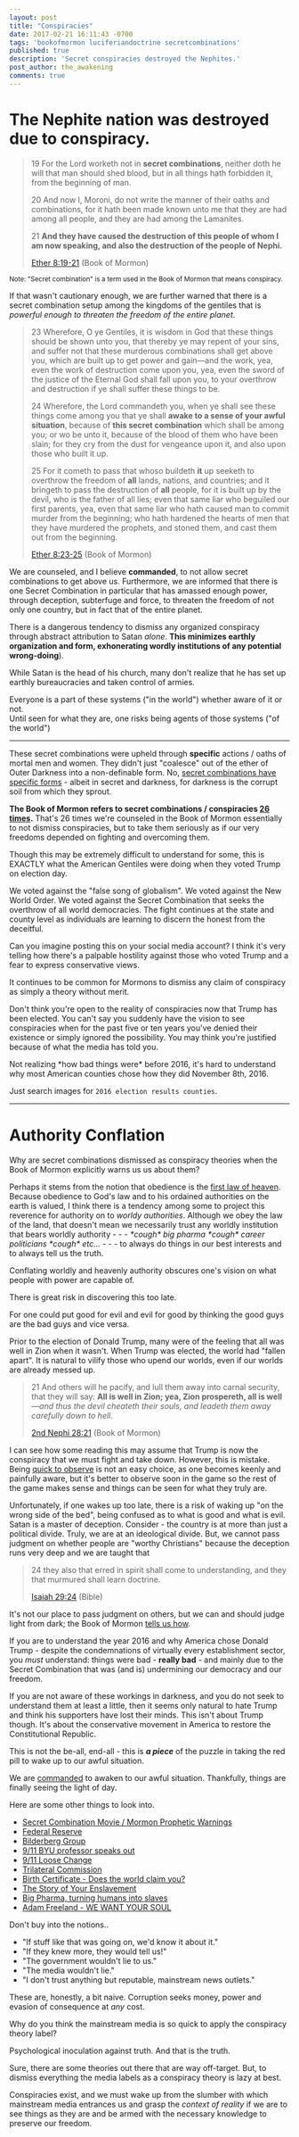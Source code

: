 ```yaml
---
layout: post
title: "Conspiracies"
date: 2017-02-21 16:11:43 -0700
tags: 'bookofmormon luciferiandoctrine secretcombinations'
published: true
description: 'Secret conspiracies destroyed the Nephites.'
post_author: the_awakening
comments: true
---
```


# The Nephite nation was destroyed due to conspiracy.

> 19 For the Lord worketh not in **secret combinations**, neither doth he will that man should shed blood, but in all things hath forbidden it, from the beginning of man.
> 
> 20 And now I, Moroni, do not write the manner of their oaths and combinations, for it hath been made known unto me that they are had among all people, and they are had among the Lamanites.
> 
> 21 **And they have caused the destruction of this people of whom I am now speaking, and also the destruction of the people of Nephi.**
> 
> [Ether 8:19-21][7] (Book of Mormon)

<sub>Note: "Secret combination" is a term used in the Book of Mormon that means conspiracy.</sub>

If that wasn't cautionary enough, we are further warned that there is a secret combination setup among the kingdoms of the gentiles that is *powerful enough to threaten the freedom of the entire planet*.

> 23 Wherefore, O ye Gentiles, it is wisdom in God that these things should be shown unto you, that thereby ye may repent of your sins, and suffer not that these murderous combinations shall get above you, which are built up to get power and gain—and the work, yea, even the work of destruction come upon you, yea, even the sword of the justice of the Eternal God shall fall upon you, to your overthrow and destruction if ye shall suffer these things to be.
>
> 24 Wherefore, the Lord commandeth you, when ye shall see these things come among you that ye shall **awake to a sense of your awful situation**, because of **this secret combination** which shall be among you; or wo be unto it, because of the blood of them who have been slain; for they cry from the dust for vengeance upon it, and also upon those who built it up.
>
> 25 For it cometh to pass that whoso buildeth **it** up seeketh to overthrow the freedom of **all** lands, nations, and countries; and it bringeth to pass the destruction of **all** people, for it is built up by the devil, who is the father of all lies; even that same liar who beguiled our first parents, yea, even that same liar who hath caused man to commit murder from the beginning; who hath hardened the hearts of men that they have murdered the prophets, and stoned them, and cast them out from the beginning.
> 
> [Ether 8:23-25][18] (Book of Mormon)

We are counseled, and I believe **commanded**, to not allow secret combinations to get above us. Furthermore, we are informed that there is one Secret Combination in particular that has amassed enough power, through deception, subterfuge and force, to threaten the freedom of not only one country, but in fact that of the entire planet.

There is a dangerous tendency to dismiss any organized conspiracy through abstract attribution to Satan *alone*. **This minimizes earthly organization and form, exhonerating wordly institutions of any potential wrong-doing**). 

While Satan is the head of his church, many don't realize that he has set up earthly bureaucracies and taken control of armies.

<div class="b cb5">Everyone is a part of these systems ("in the world") whether aware of it or not. <br>Until seen for what they are, one risks being agents of those systems ("of the world")</div>


---

These secret combinations were upheld through **specific** actions / oaths of mortal men and women. They didn't just "coalesce" out of the ether of Outer Darkness into a non-definable form. No, [secret combinations have specific forms][4] - albeit in secret and darkness, for darkness is the corrupt soil from which they sprout.

**The Book of Mormon refers to secret combinations / conspiracies [26 times][8].** That's 26 times we're counseled in the Book of Mormon essentially to not dismiss conspiracies, but to take them seriously as if our very freedoms depended on fighting and overcoming them. 

Though this may be extremely difficult to understand for some, this is EXACTLY what the American Gentiles were doing when they voted Trump on election day.

<div class="block green">We voted against the "false song of globalism". We voted against the New World Order. We voted against the Secret Combination that seeks the overthrow of all world democracies. The fight continues at the state and county level as individuals are learning to discern the honest from the deceitful.</div>

Can you imagine posting this on your social media account? I think it's very telling how there's a palpable hostility against those who voted Trump and a fear to express conservative views.

It continues to be common for Mormons to dismiss any claim of conspiracy as simply a theory without merit.

Don't think you're open to the reality of conspiracies now that Trump has been elected. You can't say you suddenly have the vision to see conspiracies when for the past five or ten years you've denied their existence or simply ignored the possibility. You may think you're justified because of what the media has told you.

<div class="block orange">Not realizing *how bad things were* before 2016, it's hard to understand why most American counties chose how they did November 8th, 2016.</div>

Just search images for `2016 election results counties`.

---

# Authority Conflation

<div class="b cb1">Why are secret combinations dismissed as conspiracy theories when the Book of Mormon explicitly warns us us about them?</div>

Perhaps it stems from the notion that obedience is the [first law of heaven][1]. Because obedience to God's law and to his ordained authorities on the earth is valued, I think there is a tendency among some to project this reverence for authority on to *worldy authorities*. Although we obey the law of the land, that doesn't mean we necessarily trust any worldly institution that bears worldly authority - - - *\*cough\* big pharma* *\*cough\* career politicians* *\*cough\* etc...* - - - to always do things in our best interests and to always tell us the truth.

<div class="b cb3">Conflating worldly and heavenly authority obscures one's vision on what people with power are capable of.</div>

There is great risk in discovering this too late.

For one could put good for evil and evil for good by thinking the good guys are the bad guys and vice versa.

Prior to the election of Donald Trump, many were of the feeling that all was well in Zion when it wasn't. When Trump was elected, the world had "fallen apart". It is natural to vilify those who upend our worlds, even if our worlds are already messed up.

> 21 And others will he pacify, and lull them away into carnal security, that they will say: **All is well in Zion; yea, Zion prospereth, all is well**—*and thus the devil cheateth their souls, and leadeth them away carefully down to hell*.
> 
> [2nd Nephi 28:21][19] (Book of Mormon)

I can see how some reading this may assume that Trump is now the conspiracy that we must fight and take down. However, this is mistake. Being [quick to observe][2] is not an easy choice, as one becomes keenly and painfully aware, but it's better to observe soon in the game so the rest of the game makes sense and things can be seen for what they truly are.

Unfortunately, if one wakes up too late, there is a risk of waking up "on the wrong side of the bed", being confused as to what is good and what is evil. Satan is a master of deception. Consider - the country is at more than just a political divide. Truly, we are at an ideological divide. But, we cannot pass judgment on whether people are "worthy Christians" because the deception runs very deep and we are taught that 

> 24 they also that erred in spirit shall come to understanding, and they that murmured shall learn doctrine.
> 
> [Isaiah 29:24][5] (Bible)

It's not our place to pass judgment on others, but we can and should judge light from dark; the Book of Mormon [tells us how][6].

If you are to understand the year 2016 and why America chose Donald Trump - despite the condemnations of virtually every establishment sector, you *must* understand: things were bad - **really bad** - and mainly due to the Secret Combination that was (and is) undermining our democracy and our freedom.

If you are not aware of these workings in darkness, and you do not seek to understand them at least a little, then it seems only natural to hate Trump and think his supporters have lost their minds. This isn't about Trump though. It's about the conservative movement in America to restore the Constitutional Republic.

This is not the be-all, end-all - this is <i><b>*a piece*</b></i> of the puzzle in taking the red pill to wake up to our awful situation.

We are [commanded][20] to awaken to our awful situation. Thankfully, things are finally seeing the light of day.

Here are some other things to look into.

* [Secret Combination Movie / Mormon Prophetic Warnings][21]
* [Federal Reserve][9]
* [Bilderberg Group][10]
* [9/11 BYU professor speaks out][11]
* [9/11 Loose Change][12]
* [Trilateral Commission][13]
* [Birth Certificate - Does the world claim you?][14]
* [The Story of Your Enslavement][15]
* [Big Pharma, turning humans into slaves][16]
* [Adam Freeland - WE WANT YOUR SOUL][17]

Don't buy into the notions..

* "If stuff like that was going on, we'd know it about it."
* "If they knew more, they would tell us!"
* "The government wouldn't lie to us."
* "The media wouldn't lie."
* "I don't trust anything but reputable, mainstream news outlets."

These are, honestly, a bit naive. Corruption seeks money, power and evasion of consequence at *any* cost.

Why do you think the mainstream media is so quick to apply the conspiracy theory label?

Psychological inoculation against truth. And that is the truth.

Sure, there are some theories out there that are way off-target. But, to dismiss everything the media labels as a conspiracy theory is lazy at best.

Conspiracies exist, and we must wake up from the slumber with which mainstream media entrances us and grasp the *context of reality* if we are to see things as they are and be armed with the necessary knowledge to preserve our freedom.


[1]: https://www.churchofjesuschrist.org/manual/preparing-for-exaltation-teachers-manual/lesson-23-obedience-the-first-law-of-heaven?lang=eng
[2]: https://www.churchofjesuschrist.org/study/scriptures/bofm/morm/1.2?lang=eng#1
[3]: https://www.churchofjesuschrist.org/study/scriptures/bofm/ether/8.21?lang=eng#20
[4]: https://www.churchofjesuschrist.org/study/scriptures/bofm/ether/8.20?lang=eng#20
[5]: https://www.churchofjesuschrist.org/study/scriptures/ot/isa/29.24?lang=eng#23
[6]: https://www.churchofjesuschrist.org/study/scriptures/bofm/moro/7.14-19?lang=eng#16
[7]: https://www.churchofjesuschrist.org/study/scriptures/bofm/ether/8.19-21?lang=eng#19
[8]: https://www.churchofjesuschrist.org/study/scriptures/search?lang=eng&type=verse&query=combination
[9]: https://www.youtube.com/watch?v=5IJeemTQ7Vk
[10]: https://www.youtube.com/watch?v=KYWx_cFzqro
[11]: https://www.youtube.com/watch?v=wkaX5n3pfZE
[12]: https://www.youtube.com/watch?v=TY5pg2n95ko
[13]: https://www.youtube.com/watch?v=B4GcuIhsShM
[14]: https://www.youtube.com/watch?v=BeuOEPETUX0
[15]: https://www.youtube.com/watch?v=Xbp6umQT58A
[16]: https://www.youtube.com/watch?v=D1uARFrI9U4
[17]: https://www.youtube.com/watch?v=0oMEuyhBkRo
[18]: https://www.churchofjesuschrist.org/study/scriptures/bofm/ether/8.19-25?lang=en#19
[19]: https://www.churchofjesuschrist.org/study/scriptures/bofm/2-ne/28.21?lang=eng#20
[20]: https://www.churchofjesuschrist.org/study/scriptures/bofm/ether/8.24?lang=eng#24
[21]: https://www.youtube.com/watch?v=6IOrY4NFnFM